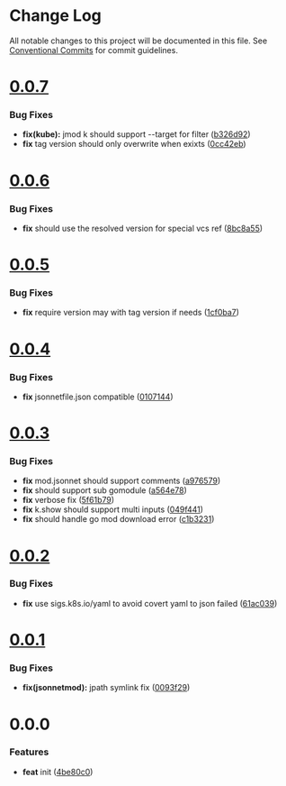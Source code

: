 # Change Log

All notable changes to this project will be documented in this file.
See [Conventional Commits](https://conventionalcommits.org) for commit guidelines.



# [0.0.7](https://github.com/octohelm/jsonnetmod/compare/v0.0.6...v0.0.7)

### Bug Fixes

* **fix(kube):** jmod k should support --target for filter ([b326d92](https://github.com/octohelm/jsonnetmod/commit/b326d92f969d117c77693f440fd380874d8e60fa))
* **fix** tag version should only overwrite when exixts ([0cc42eb](https://github.com/octohelm/jsonnetmod/commit/0cc42ebb2477700c9e81346c84740322c8b00d3b))



# [0.0.6](https://github.com/octohelm/jsonnetmod/compare/v0.0.5...v0.0.6)

### Bug Fixes

* **fix** should use the resolved version for special vcs ref ([8bc8a55](https://github.com/octohelm/jsonnetmod/commit/8bc8a55008ddbe7bc8eb74285d51274c37e740fa))



# [0.0.5](https://github.com/octohelm/jsonnetmod/compare/v0.0.4...v0.0.5)

### Bug Fixes

* **fix** require version may with tag version if needs ([1cf0ba7](https://github.com/octohelm/jsonnetmod/commit/1cf0ba7aa40dc22628e608b9f4cf4bcc07b8864b))



# [0.0.4](https://github.com/octohelm/jsonnetmod/compare/v0.0.3...v0.0.4)

### Bug Fixes

* **fix** jsonnetfile.json compatible ([0107144](https://github.com/octohelm/jsonnetmod/commit/0107144e7ea83c22fd97b9b2057412e6774e0bdb))



# [0.0.3](https://github.com/octohelm/jsonnetmod/compare/v0.0.2...v0.0.3)

### Bug Fixes

* **fix** mod.jsonnet should support comments ([a976579](https://github.com/octohelm/jsonnetmod/commit/a976579ba9eedfd898dd87e93fc4a523e5b9768c))
* **fix** should support sub gomodule ([a564e78](https://github.com/octohelm/jsonnetmod/commit/a564e785fbc882b7223d7c778c9f1b3c9acc2fb6))
* **fix** verbose fix ([5f61b79](https://github.com/octohelm/jsonnetmod/commit/5f61b79d25325cd80e94d8c27b58067ce9ebd91c))
* **fix** k.show should support multi inputs ([049f441](https://github.com/octohelm/jsonnetmod/commit/049f441f0cbfed1b1a2bdf90b64eabf0ddd10b6f))
* **fix** should handle go mod download error ([c1b3231](https://github.com/octohelm/jsonnetmod/commit/c1b3231f2188362317eeb45976eab181e252a60f))



# [0.0.2](https://github.com/octohelm/jsonnetmod/compare/v0.0.1...v0.0.2)

### Bug Fixes

* **fix** use sigs.k8s.io/yaml to avoid covert yaml to json failed ([61ac039](https://github.com/octohelm/jsonnetmod/commit/61ac039e3cb47f934e5f30a0ee7ffba182670279))



# [0.0.1](https://github.com/octohelm/jsonnetmod/compare/v0.0.0...v0.0.1)

### Bug Fixes

* **fix(jsonnetmod):** jpath symlink fix ([0093f29](https://github.com/octohelm/jsonnetmod/commit/0093f290b124d07d0d59ae655d5144e49301e63a))



# 0.0.0

### Features

* **feat** init ([4be80c0](https://github.com/octohelm/jsonnetmod/commit/4be80c0b553fa9ce456f1e5b6ee04f765548bff8))
